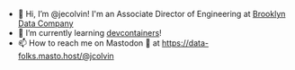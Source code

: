- 👋 Hi, I’m @jecolvin! I'm an Associate Director of Engineering at [Brooklyn Data Company](https://github.com/brooklyn-data)
- 🌱 I’m currently learning [devcontainers](https://containers.dev)!
- 📫 How to reach me on Mastodon 🐘 at https://data-folks.masto.host/@jcolvin

<!---
jecolvin/jecolvin is a ✨ special ✨ repository because its `README.md` (this file) appears on your GitHub profile.
You can click the Preview link to take a look at your changes.
--->
